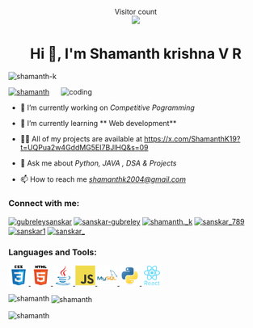 <p align="center"> 
  Visitor count<br>
  <img src="https://profile-counter.glitch.me/Shamanth-k/count.svg" />
</p>
<h1 align="center">Hi 👋, I'm Shamanth krishna V R</h1>
<p align="left"> <img src="https://komarev.com/ghpvc/?username=shamanth-k&label=Profile%20views&color=0e75b6&style=flat" alt="shamanth-k" /> </p>
<img align="right" alt="coding" width ="400" src="https://user-images.githubusercontent.com/46869388/89207039-b899e600-d5d7-11ea-90d0-c894383d35b4.gif">


<p align="left"> <a href="https://x.com/ShamanthK19?t=UQPua2w4GddMG5EI7BJlHQ&s=09" target="blank"><img src="https://img.shields.io/twitter/follow/shamanth.k?logo=twitter&style=for-the-badge" alt="shamanth" /></a> </p>

- 🔭 I’m currently working on *Competitive Pogramming*

- 🌱 I’m currently learning ** Web development**

- 👨‍💻 All of my projects are available at https://x.com/ShamanthK19?t=UQPua2w4GddMG5EI7BJlHQ&s=09

- 💬 Ask me about *Python, JAVA , DSA & Projects*

- 📫 How to reach me *shamanthk2004@gmail.com*

<h3 align="left">Connect with me:</h3>
<p align="left">
<a href="https://x.com/ShamanthK19?t=UQPua2w4GddMG5EI7BJlHQ&s=09" target="blank"><img align="center" src="https://raw.githubusercontent.com/rahuldkjain/github-profile-readme-generator/master/src/images/icons/Social/twitter.svg" alt="gubreleysanskar" height="30" width="40" /></a>
<a href="https://www.linkedin.com/in/shamanth-krishna-v-r-89178b267/c" target="blank"><img align="center" src="https://raw.githubusercontent.com/rahuldkjain/github-profile-readme-generator/master/src/images/icons/Social/linked-in-alt.svg" alt="sanskar-gubreley" height="30" width="40" /></a>
<a href="https://www.instagram.com/shamanth._k?igsh=dGwzOGF6bzRybzlm" target="blank"><img align="center" src="https://raw.githubusercontent.com/rahuldkjain/github-profile-readme-generator/master/src/images/icons/Social/instagram.svg" alt="shamanth._k" height="30" width="40" /></a>
<a href="https://www.codechef.com/users/shamanth_k" target="blank"><img align="center" src="https://pbs.twimg.com/profile_images/1477930785537605633/ROTVNVz7_400x400.jpg" alt="sanskar_789" height="30" width="40" /></a>
<a href="https://www.hackerrank.com/profile/shamanthk2004" target="blank"><img align="center" src="https://raw.githubusercontent.com/rahuldkjain/github-profile-readme-generator/master/src/images/icons/Social/hackerrank.svg" alt="sanskar1" height="30" width="40" /></a>
<a href="https://leetcode.com/u/OhoPcMwPyX/" target="blank"><img align="center" src="https://raw.githubusercontent.com/rahuldkjain/github-profile-readme-generator/master/src/images/icons/Social/leet-code.svg" alt="sanskar_" height="30" width="40" /></a>
</p>

<h3 align="left">Languages and Tools:</h3>
<p align="left"> <a href="https://www.w3schools.com/css/" target="_blank" rel="noreferrer"> <img src="https://raw.githubusercontent.com/devicons/devicon/master/icons/css3/css3-original-wordmark.svg" alt="css3" width="40" height="40"/> </a> <a href="https://www.w3.org/html/" target="_blank" rel="noreferrer"> <img src="https://raw.githubusercontent.com/devicons/devicon/master/icons/html5/html5-original-wordmark.svg" alt="html5" width="40" height="40"/> </a> <a href="https://www.java.com" target="_blank" rel="noreferrer"> <img src="https://raw.githubusercontent.com/devicons/devicon/master/icons/java/java-original.svg" alt="java" width="40" height="40"/> </a> <a href="https://developer.mozilla.org/en-US/docs/Web/JavaScript" target="_blank" rel="noreferrer"> <img src="https://raw.githubusercontent.com/devicons/devicon/master/icons/javascript/javascript-original.svg" alt="javascript" width="40" height="40"/> </a> <a href="https://www.mysql.com/" target="_blank" rel="noreferrer"> <img src="https://raw.githubusercontent.com/devicons/devicon/master/icons/mysql/mysql-original-wordmark.svg" alt="mysql" width="40" height="40"/> </a> <a href="https://www.python.org" target="_blank" rel="noreferrer"> <img src="https://raw.githubusercontent.com/devicons/devicon/master/icons/python/python-original.svg" alt="python" width="40" height="40"/> </a> <a href="https://reactjs.org/" target="_blank" rel="noreferrer"> <img src="https://raw.githubusercontent.com/devicons/devicon/master/icons/react/react-original-wordmark.svg" alt="react" width="40" height="40"/> </a> </p>

<p><img align="left" src="https://github-readme-stats.vercel.app/api/top-langs?username=sanskargubreley&show_icons=true&locale=en&layout=compact" alt="shamanth" /></p>

<p>&nbsp;<img align="center" src="https://github-readme-stats.vercel.app/api?username=sanskargubreley&show_icons=true&locale=en" alt="shamanth" /></p>

<p><img align="center" src="https://github-readme-streak-stats.herokuapp.com/?user=sanskargubreley&" alt="shamanth" /></p>
